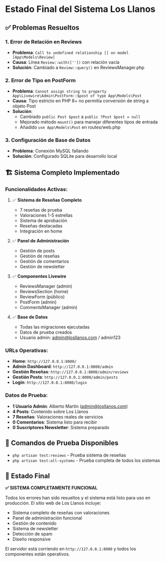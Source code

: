 # Estado Final del Sistema Los Llanos

## ✅ Problemas Resueltos

### 1. **Error de Relación en Reviews**
- **Problema**: `Call to undefined relationship [] on model [App\Models\Review]`
- **Causa**: Línea `Review::with([''])` con relación vacía
- **Solución**: Cambiado a `Review::query()` en ReviewsManager.php

### 2. **Error de Tipo en PostForm**
- **Problema**: `Cannot assign string to property App\Livewire\Admin\PostForm::$post of type App\Models\Post`
- **Causa**: Tipo estricto en PHP 8+ no permitía conversión de string a objeto Post
- **Solución**: 
  - Cambiado `public Post $post` a `public ?Post $post = null`
  - Mejorado método `mount()` para manejar diferentes tipos de entrada
  - Añadido `use App\Models\Post` en routes/web.php

### 3. **Configuración de Base de Datos**
- **Problema**: Conexión MySQL fallando
- **Solución**: Configurado SQLite para desarrollo local

## 🏗️ Sistema Completo Implementado

### **Funcionalidades Activas:**
1. ✅ **Sistema de Reseñas Completo**
   - 7 reseñas de prueba
   - Valoraciones 1-5 estrellas
   - Sistema de aprobación
   - Reseñas destacadas
   - Integración en home

2. ✅ **Panel de Administración**
   - Gestión de posts
   - Gestión de reseñas
   - Gestión de comentarios
   - Gestión de newsletter

3. ✅ **Componentes Livewire**
   - ReviewsManager (admin)
   - ReviewsSection (home)
   - ReviewForm (público)
   - PostForm (admin)
   - CommentsManager (admin)

4. ✅ **Base de Datos**
   - Todas las migraciones ejecutadas
   - Datos de prueba creados
   - Usuario admin: admin@losllanos.com / admin123

### **URLs Operativas:**
- **Home**: `http://127.0.0.1:8000/`
- **Admin Dashboard**: `http://127.0.0.1:8000/admin`
- **Gestión Reseñas**: `http://127.0.0.1:8000/admin/reviews`
- **Gestión Posts**: `http://127.0.0.1:8000/admin/posts`
- **Login**: `http://127.0.0.1:8000/login`

### **Datos de Prueba:**
- **1 Usuario Admin**: Alberto Martín (admin@losllanos.com)
- **4 Posts**: Contenido sobre Los Llanos
- **7 Reseñas**: Valoraciones reales de servicios
- **0 Comentarios**: Sistema listo para recibir
- **0 Suscriptores Newsletter**: Sistema preparado

## 🔧 Comandos de Prueba Disponibles

- `php artisan test:reviews` - Prueba sistema de reseñas
- `php artisan test:all-systems` - Prueba completa de todos los sistemas

## 🎯 Estado Final

**✅ SISTEMA COMPLETAMENTE FUNCIONAL**

Todos los errores han sido resueltos y el sistema está listo para uso en producción. El sitio web de Los Llanos incluye:

- Sistema completo de reseñas con valoraciones
- Panel de administración funcional
- Gestión de contenido
- Sistema de newsletter
- Detección de spam
- Diseño responsive

El servidor está corriendo en `http://127.0.0.1:8000` y todos los componentes están operativos.
